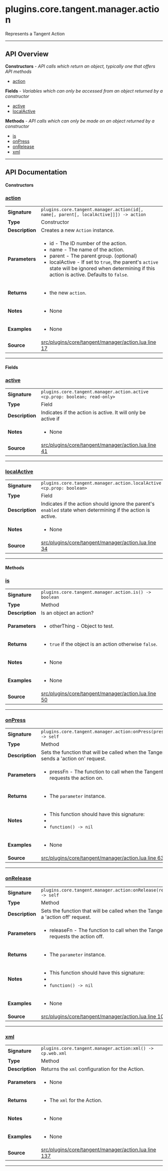 # plugins.core.tangent.manager.action

Represents a Tangent Action

---

## API Overview
**Constructors** - _API calls which return an object, typically one that offers API methods_
 * [action](#action)

**Fields** - _Variables which can only be accessed from an object returned by a constructor_
 * [active](#active)
 * [localActive](#localactive)

**Methods** - _API calls which can only be made on an object returned by a constructor_
 * [is](#is)
 * [onPress](#onpress)
 * [onRelease](#onrelease)
 * [xml](#xml)


---

## API Documentation

#### Constructors


### [action](#action)

|                                             |                                                                                     |
| --------------------------------------------|-------------------------------------------------------------------------------------|
| **Signature**                               | `plugins.core.tangent.manager.action(id[, name[, parent[, localActive]]]) -> action`                                                                    |
| **Type**                                    | Constructor                                                                     |
| **Description**                             | Creates a new `Action` instance.                                                                     |
| **Parameters**                              | <ul><li>id        - The ID number of the action.</li><li>name      - The name of the action.</li><li>parent    - The parent group. (optional)</li><li>localActive - If set to `true`, the parent's `active` state will be ignored when determining if this action is active. Defaults to `false`.</li></ul> |
| **Returns**                                 | <ul><li>the new `action`.</li></ul>          |
| **Notes**                                   | <ul><li>None</li></ul> |
| **Examples**                                | <ul><li>None</li></ul> |
| **Source**                                  | [src/plugins/core/tangent/manager/action.lua line 17](https://github.com/CommandPost/CommandPost/blob/develop/src/plugins/core/tangent/manager/action.lua#L17) |

---

#### Fields


### [active](#active)

|                                             |                                                                                     |
| --------------------------------------------|-------------------------------------------------------------------------------------|
| **Signature**                               | `plugins.core.tangent.manager.action.active <cp.prop: boolean; read-only>`                                                                    |
| **Type**                                    | Field                                                                     |
| **Description**                             | Indicates if the action is active. It will only be active if                                                                     |
| **Notes**                                   | <ul><li>None</li></ul> |
| **Source**                                  | [src/plugins/core/tangent/manager/action.lua line 41](https://github.com/CommandPost/CommandPost/blob/develop/src/plugins/core/tangent/manager/action.lua#L41) |

---


### [localActive](#localactive)

|                                             |                                                                                     |
| --------------------------------------------|-------------------------------------------------------------------------------------|
| **Signature**                               | `plugins.core.tangent.manager.action.localActive <cp.prop: boolean>`                                                                    |
| **Type**                                    | Field                                                                     |
| **Description**                             | Indicates if the action should ignore the parent's `enabled` state when determining if the action is active.                                                                     |
| **Notes**                                   | <ul><li>None</li></ul> |
| **Source**                                  | [src/plugins/core/tangent/manager/action.lua line 34](https://github.com/CommandPost/CommandPost/blob/develop/src/plugins/core/tangent/manager/action.lua#L34) |

---

#### Methods


### [is](#is)

|                                             |                                                                                     |
| --------------------------------------------|-------------------------------------------------------------------------------------|
| **Signature**                               | `plugins.core.tangent.manager.action.is() -> boolean`                                                                    |
| **Type**                                    | Method                                                                     |
| **Description**                             | Is an object an action?                                                                     |
| **Parameters**                              | <ul><li>otherThing - Object to test.</li></ul> |
| **Returns**                                 | <ul><li>`true` if the object is an action otherwise `false`.</li></ul>          |
| **Notes**                                   | <ul><li>None</li></ul> |
| **Examples**                                | <ul><li>None</li></ul> |
| **Source**                                  | [src/plugins/core/tangent/manager/action.lua line 50](https://github.com/CommandPost/CommandPost/blob/develop/src/plugins/core/tangent/manager/action.lua#L50) |

---


### [onPress](#onpress)

|                                             |                                                                                     |
| --------------------------------------------|-------------------------------------------------------------------------------------|
| **Signature**                               | `plugins.core.tangent.manager.action:onPress(pressFn) -> self`                                                                    |
| **Type**                                    | Method                                                                     |
| **Description**                             | Sets the function that will be called when the Tangent sends a 'action on' request.                                                                     |
| **Parameters**                              | <ul><li>pressFn     - The function to call when the Tangent requests the action on.</li></ul> |
| **Returns**                                 | <ul><li>The `parameter` instance.</li></ul>          |
| **Notes**                                   | <ul><li>This function should have this signature:</li><li></li><li>`function() -> nil`</li></ul> |
| **Examples**                                | <ul><li>None</li></ul> |
| **Source**                                  | [src/plugins/core/tangent/manager/action.lua line 63](https://github.com/CommandPost/CommandPost/blob/develop/src/plugins/core/tangent/manager/action.lua#L63) |

---


### [onRelease](#onrelease)

|                                             |                                                                                     |
| --------------------------------------------|-------------------------------------------------------------------------------------|
| **Signature**                               | `plugins.core.tangent.manager.action:onRelease(releaseFn) -> self`                                                                    |
| **Type**                                    | Method                                                                     |
| **Description**                             | Sets the function that will be called when the Tangent sends a 'action off' request.                                                                     |
| **Parameters**                              | <ul><li>releaseFn     - The function to call when the Tangent requests the action off.</li></ul> |
| **Returns**                                 | <ul><li>The `parameter` instance.</li></ul>          |
| **Notes**                                   | <ul><li>This function should have this signature:</li><li></li><li>`function() -> nil`</li></ul> |
| **Examples**                                | <ul><li>None</li></ul> |
| **Source**                                  | [src/plugins/core/tangent/manager/action.lua line 100](https://github.com/CommandPost/CommandPost/blob/develop/src/plugins/core/tangent/manager/action.lua#L100) |

---


### [xml](#xml)

|                                             |                                                                                     |
| --------------------------------------------|-------------------------------------------------------------------------------------|
| **Signature**                               | `plugins.core.tangent.manager.action:xml() -> cp.web.xml`                                                                    |
| **Type**                                    | Method                                                                     |
| **Description**                             | Returns the `xml` configuration for the Action.                                                                     |
| **Parameters**                              | <ul><li>None</li></ul> |
| **Returns**                                 | <ul><li>The `xml` for the Action.</li></ul>          |
| **Notes**                                   | <ul><li>None</li></ul> |
| **Examples**                                | <ul><li>None</li></ul> |
| **Source**                                  | [src/plugins/core/tangent/manager/action.lua line 137](https://github.com/CommandPost/CommandPost/blob/develop/src/plugins/core/tangent/manager/action.lua#L137) |

---

